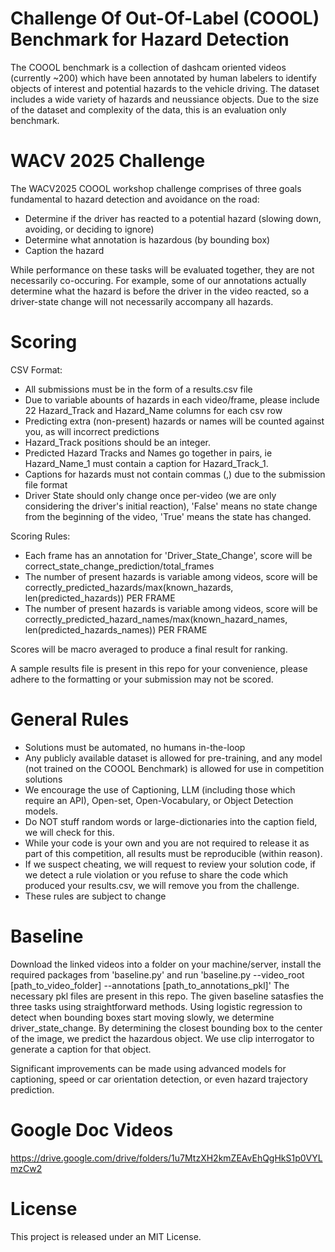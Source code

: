 # Challenge Of Out-Of-Label (COOOL) Benchmark for Hazard Detection
The COOOL benchmark is a collection of dashcam oriented videos (currently ~200) which have been annotated by human labelers to identify objects of interest and potential hazards to the vehicle driving.
The dataset includes a wide variety of hazards and neussiance objects.
Due to the size of the dataset and complexity of the data, this is an evaluation only benchmark.

# WACV 2025 Challenge
The WACV2025 COOOL workshop challenge comprises of three goals fundamental to hazard detection and avoidance on the road:
- Determine if the driver has reacted to a potential hazard (slowing down, avoiding, or deciding to ignore)
- Determine what annotation is hazardous (by bounding box)
- Caption the hazard

While performance on these tasks will be evaluated together, they are not necessarily co-occuring. For example, some of our annotations actually determine what the hazard is before the driver in the video reacted, so a driver-state change will not necessarily accompany all hazards.

# Scoring
CSV Format:
- All submissions must be in the form of a results.csv file
- Due to variable abounts of hazards in each video/frame, please include 22 Hazard_Track and Hazard_Name columns for each csv row
- Predicting extra (non-present) hazards or names will be counted against you, as will incorrect predictions
- Hazard_Track positions should be an integer.
- Predicted Hazard Tracks and Names go together in pairs, ie Hazard_Name_1 must contain a caption for Hazard_Track_1.
- Captions for hazards must not contain commas (,) due to the submission file format
- Driver State should only change once per-video (we are only considering the driver's initial reaction), 'False' means no state change from the beginning of the video, 'True' means the state has changed.

Scoring Rules:
- Each frame has an annotation for 'Driver_State_Change', score will be correct_state_change_prediction/total_frames
- The number of present hazards is variable among videos, score will be correctly_predicted_hazards/max(known_hazards, len(predicted_hazards)) PER FRAME
- The number of present hazards is variable among videos, score will be correctly_predicted_hazard_names/max(known_hazard_names, len(predicted_hazards_names)) PER FRAME

Scores will be macro averaged to produce a final result for ranking.

A sample results file is present in this repo for your convenience, please adhere to the formatting or your submission may not be scored.

# General Rules
- Solutions must be automated, no humans in-the-loop
- Any publicly available dataset is allowed for pre-training, and any model (not trained on the COOOL Benchmark) is allowed for use in competition solutions
- We encourage the use of Captioning, LLM (including those which require an API), Open-set, Open-Vocabulary, or Object Detection models.
- Do NOT stuff random words or large-dictionaries into the caption field, we will check for this.
- While your code is your own and you are not required to release it as part of this competition, all results must be reproducible (within reason).
- If we suspect cheating, we will request to review your solution code, if we detect a rule violation or you refuse to share the code which produced your results.csv, we will remove you from the challenge.
- These rules are subject to change

# Baseline
Download the linked videos into a folder on your machine/server, install the required packages from 'baseline.py' and run 'baseline.py --video_root [path_to_video_folder] --annotations [path_to_annotations_pkl]'
The necessary pkl files are present in this repo.
The given baseline satasfies the three tasks using straightforward methods. Using logistic regression to detect when bounding boxes start moving slowly, we determine driver_state_change. By determining the closest bounding box to the center of the image, we predict the hazardous object. We use clip interrogator to generate a caption for that object.


Significant improvements can be made using advanced models for captioning, speed or car orientation detection, or even hazard trajectory prediction.

# Google Doc Videos 
https://drive.google.com/drive/folders/1u7MtzXH2kmZEAvEhQgHkS1p0VYLmzCw2
# License
This project is released under an MIT License.
